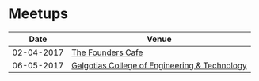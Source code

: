 # Meetups
|Date|Venue|
|-----|-----|
|02-04-2017| [The Founders Cafe](../../../tree/master/Meetups/02-04-2017/README.md)|
|06-05-2017| [Galgotias College of Engineering & Technology](SDIoT_Events/Meetups/06-05-2017/Readme.md)
